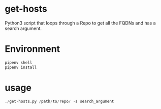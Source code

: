 # get-hosts
Python3 script that loops through a Repo to get all the FQDNs and has a search argument.

# Environment
```Python
pipenv shell 
pipenv install
```

# usage
```Python
./get-hosts.py /path/to/repo/ -s search_argument
```